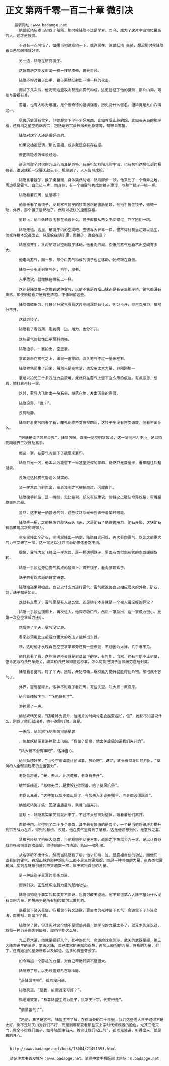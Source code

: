 # 正文 第两千零一百二十章 微引决
        最新网址：www.badaoge.net
          纳兰妖精庆幸当初救了陆隐，那时候陆隐不过是学生，而今，成为了这片宇宙地位最高的人，这才是投资。
      
          不过有一点可惜了，如果当初诱惑他一下，或许现在，纳兰妖精 失笑，想起那时候陆隐看自己的眼神就好笑。
      
          另一边，陆隐在研究镜子。
      
          这玩意居然能反射出一模一样的攻击，真是奇异。
      
          陆隐不时对镜子出手，镜子果然反射出一模一样的攻击。
      
          而试了几次后，他发现这些攻击都是由雾气构成，这更验证了他的猜测，那片山海，可能与雾祖有关。
      
          雾祖，也有人称为烟祖，是个很奇特的祖境强者，历史没什么留名，但毕竟是九山八海之一。
      
          尽管历史没有留名，但她却留下了不少好东西，比如吞烟山脉的烟，比如长天岛的那座桥，还有树之星空的烟云宗，包括烟云宗战技烟云化身等等，都来自雾祖。
      
          陆隐对这个人还是很好奇的。
      
          如果说枯祖低调，那么雾祖，或许就是没有存在感。
      
          反正陆隐没听谁说过她。
      
          道源宗那个时代的九山八海真是奇特，有辰祖如烈阳光照宇宙，也有枯祖这般低调的极强者，谁说成祖一定要无敌天下，机缘到了，人人皆可成祖。
      
          陆隐拿着镜子，摸了摸镜面，身体突然前倾，然后脚步一顿，他来到了一个奇异之地，周边尽是雾气，白茫茫一片，而身侧，有一个由雾气构成的镜子漂浮，与那个镜子一模一样。
      
          陆隐看着四周，这是哪？
      
          他低头看了看镜子，发现雾气镜子的镜面居然是宙盾星球，他抬手握住镜子，微微一动，外界，那个镜子居然动了，然后以极快的速度穿梭。
      
          星球上，纳兰妖精与洛神在说着什么，镜子直接从两女中间穿过，吓了她们一跳。
      
          陆隐无语，这里，是镜子内的空间吧，应该与大世界一样，怪不得封莫当初可以逃生，他或许根本没逃出去，只是躲在镜子里，而镜子，谁会在意？
      
          陆隐松开手，从内部可以控制镜子移动，他看向四周，弥漫的雾气也看不出空间有多大。
      
          他走向雾气，而一旁，那个由雾气构成的镜子也在移动，始终跟在身侧。
      
          陆隐一步步走到雾气外，抬手，摸去。
      
          入手柔软，就像摸在棉花上一样。
      
          这还是陆隐第一次摸到这种雾气，以前不管是吞烟山脉还是长天岛那座桥，雾气都没有质感，即便触碰也只是有些清凉，不像眼前这些。
      
          陆隐微微用力，打算分开雾气看看这片空间深处有什么，但分不开，他再次用力，依然分不开。
      
          这就奇怪了。
      
          陆隐看了看四周，走到另一边，用力，也分不开。
      
          这些雾气的韧性出乎预料的强。
      
          陆隐抬手，一掌拍出，空空掌。
      
          掌印轰击在雾气之上，出现一道掌印，深入雾气不过一厘米左右。
      
          陆隐神色郑重了起来，虽然只是空空掌，也没用太大力量，但刚刚那一
      
          掌足以拍死三十多万战力启蒙境，竟然只在雾气上留下这么薄的痕迹，有点意思，想着，他打算再打一掌。
      
          这时，雾气内飞射出一块石头，掉落在地，发出沉重的声音。
      
          陆隐诧异，“谁？”。
      
          没有动静。
      
          陆隐盯着雾气内看了看，瞳孔化作符文扫视四周，这镜子里没有符文道数，他看不出什么。
      
          “到底是谁？装神弄鬼”，陆隐厉喝，直接一记空明掌轰出，这一掌他用力不小，足以拍死同境界三次源劫高手。
      
          而这一掌，在雾气内留下了数厘米掌印。
      
          陆隐目光一闪，他本以为能留下一米甚至更深的掌印，竟然只是数厘米，看来越往后越凝实。
      
          没听过这种雾气能这么凝实的。
      
          又一样东西飞射而出，带着凌冽之气横掠而过，闪耀白芒。
      
          陆隐抬手抓住，是一柄剑，无比锋利，却又有些柔软，剑锋之上雕刻奇异纹路，带着朦胧白色光晕。
      
          显然，这不是一柄普通的剑，这些纹路与光晕应该带着某种威能。
      
          陆隐手一招，之前掉落的那块石头飞来，这是矿石？他微微用力，矿石开裂，这块矿石有启蒙境层次的防御力。
      
          空空掌掉出个矿石，空明掌掉出一柄剑，陆隐目光闪烁，再次看向雾气，以比之前更大的力气又来了一掌，这一掌足以让四次源劫修炼者吃不消。
      
          很快，雾气内又飞射出一样东西，是一颗透明珠子，里面有类似剑形状的东西缓缓旋转。
      
          陆隐一手按在旁边雾气构成的镜面上，离开镜子，看向那颗珠子。
      
          珠子拥有四次源劫符文道数。
      
          陆隐暗道果然如此，自己以什么力道打雾气，雾气就返给自己相应层次的外物，矿石，剑，珠子都是如此。
      
          这就有意思了，雾气里是有人这么做，还是镜子本身就是一个被人设定好的异宝？
      
          陆隐一手按在镜面上，再次进入，他深呼吸口气，然后一掌拍出，这一掌威力很小，比第一次空空掌威力还小。
      
          然后等了半天，雾气没动静。
      
          看来必须用比之前威力更大的攻击才能掉出东西。
      
          咦，这时他才发现自己空空掌掌印旁还有一些痕迹，不过因为太薄，几乎看不见。
      
          他盯着看了看，这些痕迹不会就是封莫留下的吧，有可能，当然，也有可能不止封莫，但肯定与柏氏兄弟无关，如果柏氏兄弟知道这种事，怎么可能把镜子当做酬劳送给封莫。
      
          陆隐看着雾气，盯了半天，然后，开始攻击，既然威力提升就能得到外物，那他就不客气了。
      
          外界，宙盾星球上，洛神不时看了看四周，有些失望，陆大哥一直没来。
      
          纳兰妖精放下手，“飞船快到了”。
      
          洛神恩了一声。
      
          纳兰妖精无奈，“随着修为提升，他闭关的时间肯定会越来越长，但”，她都不知道说什么，刚救了他们就闭关，也不说聊几句，真是。
      
          一天后，纳兰家飞船降落宙盾星球
      
          ，纳兰妖精带着洛神登上飞船，“我留了信息，他出关后会知道我们离开的”。
      
          “陆大哥不会有事吧”，洛神担心。
      
          纳兰妖精好笑，“当今宇宙谁能让他出事，放心吧”，说完，转头看向身后的老妪，“莫风的人全部抓起来扔去当苦力”。
      
          老妪低声道，“是，夫人，此次遭难，老身有责任”。
      
          纳兰妖精道，“与你无关，是我没让你跟着，给了莫风机会”。
      
          老妪认真道，“这种事以后不能出现了，今后夫人无论去哪里，老身都必须跟着”。
      
          纳兰妖精笑了笑，回望宙盾星球，乘着飞船离开。
      
          星球上，陆隐其实半天前就出来了，不过不太想面对洛神，眼看着他们离开。
      
          而镜子内，他得到了二十多个东西，其中最有价值的是两个，一个是当他将破坏力提升到百万战力左右，得到的慧根，没错，他在雾气里得到了慧根，这是他没想到的，是意外之喜。
      
          慧根已经给了他很大惊喜，当他观想不动天王象，战国之下施展全力一掌，足以让百万战力强者侧目的攻击后，他得到的一门功法，名曰——微引决。
      
          从名字听不出什么，然而当陆隐看了后，他才知晓，这，是雾祖自创的功法，而他们一直看到的雾气，吞烟山脉的那种烟实际上都不是真的雾和烟，而是一种叫微的力量，形态类似雾和烟，实则与符祖创造的符文道数一样，属于雾祖自创的力量。
      
          是一种区别于星源的修炼力量。
      
          而微引决，正是修炼这股力量的起始功法。
      
          陆隐得知这个事实后其实并不惊讶，祖境可改天换地，他不知道第六大陆三祖为什么没有自创力量，但想来不是所有祖境都可以做到的。
      
          辰祖留下诸天星辰，符祖留下符文道数，更古老的死神留下死气，命运留下了卜算之法，而雾祖，则留下了微。
      
          陆隐学了微，但其实对这个他不是很感兴趣，他学习的力量太多了，就算木先生说过，将每一种力量修炼到巅峰，那也不能这么多。
      
          光三界六道，他就掌握好几个，死神的死气，命运的戏命流沙，武天的武器掌握，第三大陆古道主的三绝，第五大陆，自己本家的天赋和观想，再加上辰祖的力量，符祖的力量，对了，还有始祖的星源修炼以及解语，这多的有些夸张了。
      
          如今再加一个雾祖的力量，对自己帮助其实不是很大。
      
          陆隐想了想，以无线蛊联系吞烟山脉。
      
          “是陆盟主吧”，孤老鬼问道。
      
          陆隐笑道，“是我，前辈近来可好？”。
      
          孤老鬼笑道，“恭喜陆盟主成为道子，执掌天上宗，代天行走”。
      
          “前辈客气了”。
      
          “哈哈，真不是客气，陆盟主不了解，在你消失的二十年里，我们这些老人日子过得不是太好，倒不是陆天门对我们不好，而是到哪都要看那些天上宗时代修炼者的脸色，尤其三绝天门，完全不给我们面子，如今陆盟主归来，着实让我们松口气”，孤老鬼笑道，听得出来，他是真的开心。
      
      
      http://www.badaoge.net/book/13084/21451393.html
      
      请记住本书首发域名：www.badaoge.net。笔尖中文手机版阅读网址：m.badaoge.net
